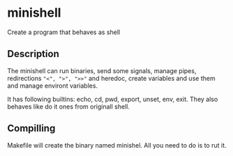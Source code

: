 # minishell
Create a program that behaves as shell

## Description

The minishell can run binaries, send some signals, manage pipes, redirections ```"<", ">", ">>"``` and heredoc, create variables and use them and manage environt variables.

It has following builtins: echo, cd, pwd, export, unset, env, exit. They also behaves like do it ones from originall shell.

## Compilling

Makefile will create the binary named minishel. All you need to do is to rut it.
